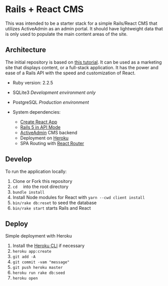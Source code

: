 # Rails + React CMS

This was intended to be a starter stack for a simple Rails/React CMS that utilizes ActiveAdmin as an admin portal.  It should have lightweight data that is only used to populate the main content areas of the site.

## Architecture
The initial repository is based on [this tutorial](https://blog.heroku.com/a-rock-solid-modern-web-stack).  It can be used as a marketing site that displays content, or a full-stack application.  It has the power and ease of a Rails API with the speed and customization of React.  

* Ruby version: 2.2.5
* SQLite3 *Development environment only*
* PostgreSQL *Production environment*

* System dependencies:
  * [Create React App](https://github.com/facebookincubator/create-react-app)
  * [Rails 5 in API Mode](http://edgeguides.rubyonrails.org/api_app.html)
  * [ActiveAdmin](https://github.com/activeadmin/activeadmin) CMS backend 
  * Deployment on [Heroku](https://heroku.com/)
  * SPA Routing with [React Router](https://github.com/ReactTraining/react-router)


## Develop

To run the application locally:

1. Clone or Fork this repository
2. `cd	` into the root directory
3. `bundle install`
4. Install Node modules for React with `yarn --cwd client install`
5. `bin/rake db:reset` to seed the database
6. `bin/rake start` starts Rails and React


## Deploy
Simple deployment with Heroku

1. Install the [Heroku CLI](https://devcenter.heroku.com/articles/heroku-cli#download-and-install) if necessary
2. `heroku app:create`
3. `git add -A`
4. `git commit -vam "message"`
5. `git push heroku master`
6. `heroku run rake db:seed`
7. `heroku open`